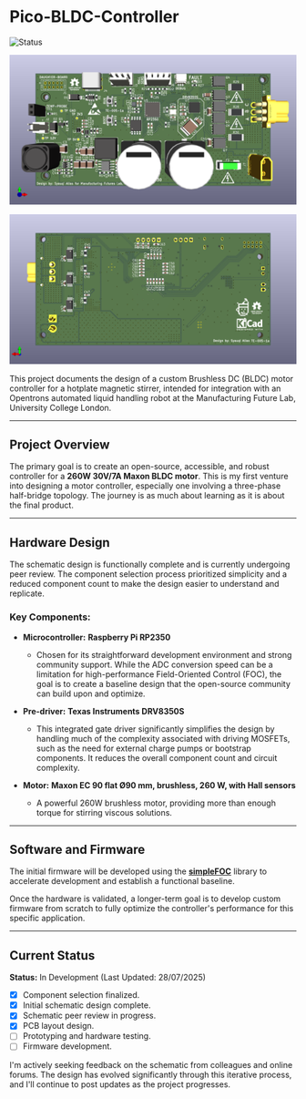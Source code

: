 # Pico-BLDC-Controller

![Status](https://img.shields.io/badge/Status-In%20Development-blue)

![Prototype rendered](Pico-BLDC-Controller_top.png)

![Prototype rendered](Pico-BLDC-Controller_bottom.png)


This project documents the design of a custom Brushless DC (BLDC) motor controller for a hotplate magnetic stirrer, intended for integration with an Opentrons automated liquid handling robot at the Manufacturing Future Lab, University College London.



---

## Project Overview

The primary goal is to create an open-source, accessible, and robust controller for a **260W 30V/7A Maxon BLDC motor**. This is my first venture into designing a motor controller, especially one involving a three-phase half-bridge topology. The journey is as much about learning as it is about the final product.

---

## Hardware Design

The schematic design is functionally complete and is currently undergoing peer review. The component selection process prioritized simplicity and a reduced component count to make the design easier to understand and replicate.

### Key Components:

* **Microcontroller:** **Raspberry Pi RP2350**
    * Chosen for its straightforward development environment and strong community support. While the ADC conversion speed can be a limitation for high-performance Field-Oriented Control (FOC), the goal is to create a baseline design that the open-source community can build upon and optimize.

* **Pre-driver:** **Texas Instruments DRV8350S**
    * This integrated gate driver significantly simplifies the design by handling much of the complexity associated with driving MOSFETs, such as the need for external charge pumps or bootstrap components. It reduces the overall component count and circuit complexity.

* **Motor:** **Maxon EC 90 flat Ø90 mm, brushless, 260 W, with Hall sensors**
    * A powerful 260W brushless motor, providing more than enough torque for stirring viscous solutions.

---

## Software and Firmware

The initial firmware will be developed using the **[simpleFOC](https://simplefoc.com/)** library to accelerate development and establish a functional baseline.

Once the hardware is validated, a longer-term goal is to develop custom firmware from scratch to fully optimize the controller's performance for this specific application.

---

## Current Status

**Status:** In Development (Last Updated: 28/07/2025)

* [x] Component selection finalized.
* [x] Initial schematic design complete.
* [x] Schematic peer review in progress.
* [x] PCB layout design.
* [ ] Prototyping and hardware testing.
* [ ] Firmware development.

I'm actively seeking feedback on the schematic from colleagues and online forums. The design has evolved significantly through this iterative process, and I'll continue to post updates as the project progresses.